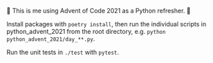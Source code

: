 🐍 This is me using Advent of Code 2021 as a Python refresher. 🐍

Install packages with `poetry install`, then run the individual scripts in python_advent_2021 from the root directory, e.g. `python python_advent_2021/day_**.py`.

Run the unit tests in `./test` with `pytest`.